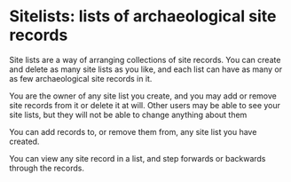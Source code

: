 Sitelists: lists of archaeological site records
===============================================

Site lists are a way of arranging collections of site records. You can
create and delete as many site lists as you like, and each list can
have as many or as few archaeological site records in it.

You are the owner of any site list you create, and you may add or
remove site records from it or delete it at will. Other users may be
able to see your site lists, but they will not be able to change
anything about them

You can add records to, or remove them from, any site list you have
created.

You can view any site record in a list, and step forwards or backwards
through the records.